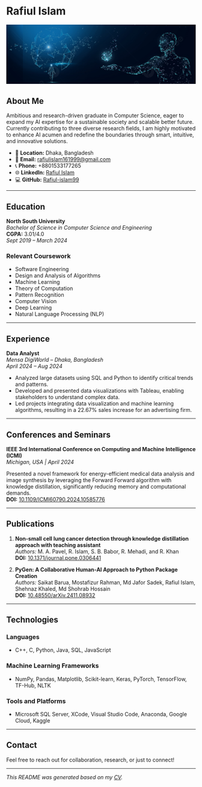 # Rafiul Islam

![Profile Banner](pngtree-ai-artificial-intelligence-starry-sky-portrait-blue-technology-banner-picture-image_1493062.jpg) <!-- Replace with your own banner image -->

## About Me
Ambitious and research-driven graduate in Computer Science, eager to expand my AI expertise for a sustainable society and scalable better future. Currently contributing to three diverse research fields, I am highly motivated to enhance AI acumen and redefine the boundaries through smart, intuitive, and innovative solutions.

- 📍 **Location:** Dhaka, Bangladesh
- 📧 **Email:** [rafiulislam161999@gmail.com](mailto:rafiulislam161999@gmail.com)
- 📞 **Phone:** +8801533177265
- 🌐 **LinkedIn:** [Rafiul Islam](https://www.linkedin.com/in/rafiul-islam-98a444181/)
- 💻 **GitHub:** [Rafiul-islam99](https://github.com/Rafiul-islam99)

---

## Education
**North South University**  
*Bachelor of Science in Computer Science and Engineering*  
**CGPA:** 3.01/4.0  
*Sept 2019 – March 2024*

### Relevant Coursework
- Software Engineering
- Design and Analysis of Algorithms
- Machine Learning
- Theory of Computation
- Pattern Recognition
- Computer Vision
- Deep Learning
- Natural Language Processing (NLP)

---

## Experience
**Data Analyst**  
*Mensa DigiWorld – Dhaka, Bangladesh*  
*April 2024 – Aug 2024*

- Analyzed large datasets using SQL and Python to identify critical trends and patterns.
- Developed and presented data visualizations with Tableau, enabling stakeholders to understand complex data.
- Led projects integrating data visualization and machine learning algorithms, resulting in a 22.67% sales increase for an advertising firm.

---

## Conferences and Seminars
**IEEE 3rd International Conference on Computing and Machine Intelligence (ICMI)**  
*Michigan, USA | April 2024*

Presented a novel framework for energy-efficient medical data analysis and image synthesis by leveraging the Forward Forward algorithm with knowledge distillation, significantly reducing memory and computational demands.  
**DOI:** [10.1109/ICMI60790.2024.10585776](https://ieeexplore.ieee.org/document/10585776)

---

## Publications
1. **Non-small cell lung cancer detection through knowledge distillation approach with teaching assistant**  
   *Authors:* M. A. Pavel, R. Islam, S. B. Babor, R. Mehadi, and R. Khan  
   **DOI:** [10.1371/journal.pone.0306441](https://journals.plos.org/plosone/article?id=10.1371/journal.pone.0306441)

2. **PyGen: A Collaborative Human-AI Approach to Python Package Creation**  
   *Authors:* Saikat Barua, Mostafizur Rahman, Md Jafor Sadek, Rafiul Islam, Shehnaz Khaled, Md Shohrab Hossain  
   **DOI:** [10.48550/arXiv.2411.08932](https://arxiv.org/abs/2411.08932)

---

## Technologies
### Languages
- C++, C, Python, Java, SQL, JavaScript

### Machine Learning Frameworks
- NumPy, Pandas, Matplotlib, Scikit-learn, Keras, PyTorch, TensorFlow, TF-Hub, NLTK

### Tools and Platforms
- Microsoft SQL Server, XCode, Visual Studio Code, Anaconda, Google Cloud, Kaggle

---

## Contact
Feel free to reach out for collaboration, research, or just to connect!

---

*This README was generated based on my [CV](./path-to-cv.pdf).*
